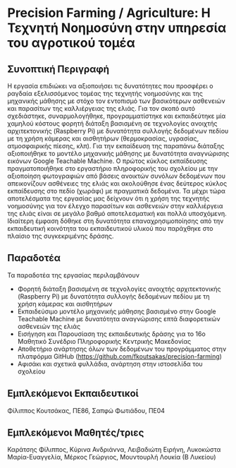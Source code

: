 # Precision Farming / Agriculture: Η Τεχνητή Νοημοσύνη στην υπηρεσία του αγροτικού τομέα

## Συνοπτική Περιγραφή
Η εργασία επιδιώκει να αξιοποιήσει τις δυνατότητες που προσφέρει ο ραγδαία εξελισσόμενος τομέας της τεχνητής νοημοσύνης και της μηχανικής μάθησης με στόχο τον εντοπισμό των βασικότερων ασθενειών και παρασίτων της καλλιέργειας της ελιάς.
Για τον σκοπό αυτό σχεδιάστηκε, συναρμολογήθηκε, προγραμματίστηκε και εκπαιδεύτηκε μία χαμηλού κόστους φορητή διάταξη βασισμένη σε τεχνολογίες ανοιχτής αρχιτεκτονικής (Raspberry Pi) με δυνατότητα συλλογής δεδομένων πεδίου με τη χρήση κάμερας και αισθητήρων (θερμοκρασίας, υγρασίας, ατμοσφαιρικής πίεσης, κλπ). 
Για την εκπαίδευση της παραπάνω διάταξης αξιοποιήθηκε το μοντέλο μηχανικής μάθησης με δυνατότητα αναγνώρισης εικόνων Google Teachable Machine.
Ο πρώτος κύκλος εκπαίδευσης πραγματοποιήθηκε στο εργαστήριο πληροφορικής του σχολείου με την αξιοποίηση φωτογραφιών από βάσεις ανοικτών συνόλων δεδομένων που απεικονίζουν ασθένειες της ελιάς και ακολούθησε ένας δεύτερος κύκλος εκπαίδευσης στο πεδίο (χωράφι) με πραγματικά δεδομένα.
Τα μέχρι τώρα αποτελέσματα της εργασίας μας δείχνουν ότι η χρήση της τεχνητής νοημοσύνης για τον έλεγχο παρασίτων και ασθενειών στην καλλιέργεια της ελιάς είναι σε μεγάλο βαθμό αποτελεσματική και πολλά υποσχόμενη. 
Ιδιαίτερη έμφαση δόθηκε στη δυνατότητα επαναχρησιμοποίησης από την εκπαιδευτική κοινότητα του εκπαιδευτικού υλικού που παράχθηκε στο πλαίσιο της συγκεκριμένης δράσης.

## Παραδοτέα
Τα παραδοτέα της εργασίας περιλαμβάνουν
- Φορητή διάταξη βασισμένη σε τεχνολογίες ανοιχτής αρχιτεκτονικής (Raspberry Pi) με δυνατότητα συλλογής δεδομένων πεδίου με τη χρήση κάμερας και αισθητήρων 
- Εκπαιδεύσιμο μοντέλο μηχανικής μάθησης βασισμένο στην Google Teachable Machine με δυνατότητα αναγνώρισης επτά διαφορετικών ασθενειών της ελιάς 
- Εισήγηση και Παρουσίαση της εκπαιδευτικής δράσης για το 16ο Μαθητικό Συνέδριο Πληροφορικής Κεντρικής Μακεδονίας
- Αποθετήριο ανάρτησης όλων των δεδομένων του προγράμματος στην πλατφόρμα GitHub (https://github.com/fkoutsakas/precision-farming)
- Αφισάκι και σχετικά φυλλάδια, ανάρτηση στην ιστοσελίδα του σχολείου

## Εμπλεκόμενοι Εκπαιδευτικοί
Φίλιππος Κουτσάκας, ΠΕ86, Σαπφώ Φωτιάδου, ΠΕ04
## Εμπλεκόμενοι Μαθητές/τριες
Καράτσης Φίλιππος, Κύρινα Ανδριάννα, Λειβαδιώτη Ειρήνη, Λυκοκώστα Μαρία-Ευαγγελία, Μέρκος Γεώργιος, Μουντουρλή Λουκία (Β Λυκείου)
